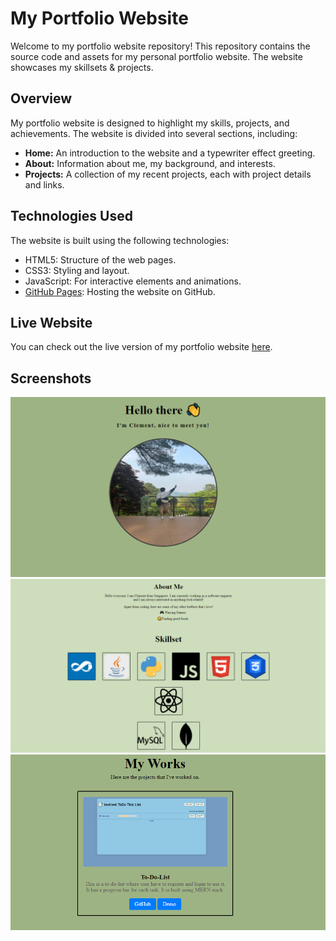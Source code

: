 # My Portfolio Website

Welcome to my portfolio website repository! This repository contains the source code and assets for my personal portfolio website. The website showcases my skillsets & projects.

## Overview

My portfolio website is designed to highlight my skills, projects, and achievements. The website is divided into several sections, including:

- **Home:** An introduction to the website and a typewriter effect greeting.
- **About:** Information about me, my background, and interests.
- **Projects:** A collection of my recent projects, each with project details and links.

## Technologies Used

The website is built using the following technologies:

- HTML5: Structure of the web pages.
- CSS3: Styling and layout.
- JavaScript: For interactive elements and animations.
- [GitHub Pages](https://pages.github.com/): Hosting the website on GitHub.

## Live Website

You can check out the live version of my portfolio website [here](https://ckm-clement.github.io/Portfolio/).

## Screenshots

![Home Section](screenshots/home.png)
![About Section](/screenshots/about.png)
![Projects Section](/screenshots/projects.png)
